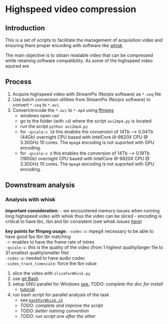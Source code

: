 # Highspeed video compression

## Introduction

This is a set of scripts to facilitate the management of acquisition video and ensuring there proper encoding with software like [whisk](https://github.com/nclack/whisk)

The main objective is to obtain readable video that can be compressed while retaining software compatibility. As some of the highspeed video aquired are 

## Process 
1. Acquire highspeed video with StreamPix (Norpix software) as `*.seq` file
2. Use batch conversion utilities from StreamPix (Norpix software) to convert `*.seq` to `*.avi`
3. Convert/encode the `*.avi` to `*.mp4` using [ffmpeg](https://ffmpeg.org/)
	- windows open `cmd`
	- go to the folder (with `cd`) where the script `avi2mp4.py` is located
	- run the script `python avi2mp4.py`
	- for `-qscale:v 10` this enables the conversion of 14Tb --> 0.04Tb (44Gb) overnight CPU based with IntelCore i9-9820X CPU @ 3.30GHz 10 cores. The `mpeg4` encoding is not suported with GPU encoding.
	- for `-qscale:v 4` this enables the conversion of 14Tb --> 0.19Tb (190Gb) overnight CPU based with IntelCore i9-9820X CPU @ 3.30GHz 10 cores. The `mpeg4` encoding is not suported with GPU encoding.

## Downstream analysis

### Analysis with whisk
**important consideration:**
	- we encountered memory issues when running long highspeed video with whisk thus the video can be sliced 
	- encoding is critical to have tbc, tbn and tbr consistent (see whisk issues [here](https://github.com/nclack/whisk/issues/35))  

**key points for ffmpeg usage:**
	`-codec:v`: mpeg4 necessary to be able to have good fps tbn tbr matching  
	`-r`: enables to have the frame rate of intres  
	`-qscale:v`: this is the quality of the video (from 1 highest quality/larger file to 31 smallest quality/smaller file)  
	`-codec:a`: needed to have audio codec  
	`-video_track_timescale`: force the tbn value  

1. slice the video with `sliceForWhisk.py`
2. use [git Bash](https://gitforwindows.org/)
3. setup GNU parallel for Windows [see](https://www.gnu.org/software/parallel/), *TODO: complete the doc for install*
	- [tutorial](https://www.gnu.org/software/parallel/parallel_tutorial.html)
4. run bash script for parallel analysis of the task
	- see [`bashForWhisk.sh` ](https://github.com/wAOndering/HSvideoManagement/blob/main/bashForWhisk.sh)
	- *TODO: complete and improve the script*
	- *TODO: better naming convention*
	- *TODO: run script one after the other*



